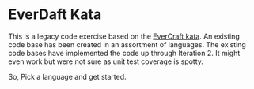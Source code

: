 # EverDaft Kata

This is a legacy code exercise based on the [EverCraft
kata](https://github.com/guyroyse/evercraft-kata). An existing code base has
been created in an assortment of languages. The existing code bases have
implemented the code up through Iteration 2. It might even work but were not
sure as unit test coverage is spotty.

So, Pick a language and get started.

